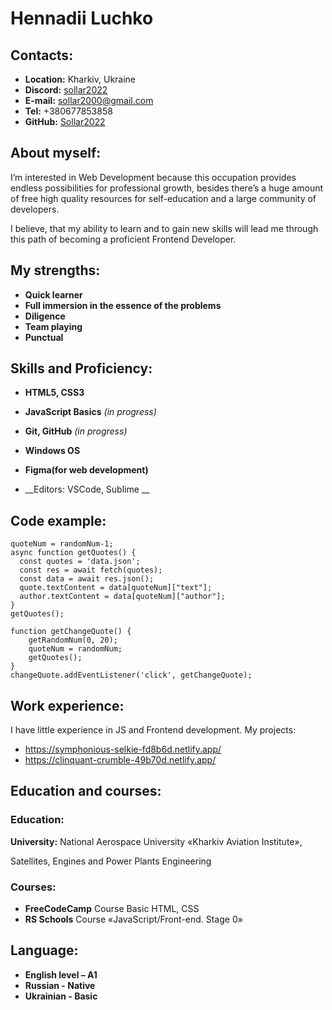 # Hennadii Luchko

## Contacts:
* __Location:__ Kharkiv, Ukraine
* __Discord:__ [sollar2022](https://discord.com/channels/@me")
* __E-mail:__  sollar2000@gmail.com
* __Tel:__  +380677853858
* __GitHub:__ [Sollar2022](https://github.com/rolling-scopes-school/sollar2022-JSFE2023Q1)

## About myself:

I’m interested in Web Development because this occupation provides endless possibilities for professional growth, besides there’s a huge amount of free high quality resources for self-education and a large community of developers.

I believe, that my ability to learn and to gain new skills will lead me through this path of becoming a proficient Frontend Developer.

## My strengths: 
* __Quick learner__
* __Full immersion in the essence of the problems__
* __Diligence__
* __Team playing__
* __Punctual__

## Skills and Proficiency:
* __HTML5, CSS3__
* __JavaScript Basics__ _(in progress)_

* __Git, GitHub__ _(in progress)_
* __Windows OS__
* __Figma(for web development)__
* __Editors: VSCode, Sublime __

## Code example:
```
quoteNum = randomNum-1;
async function getQuotes() {  
  const quotes = 'data.json';
  const res = await fetch(quotes);
  const data = await res.json(); 
  quote.textContent = data[quoteNum]["text"];
  author.textContent = data[quoteNum]["author"];
}
getQuotes();

function getChangeQuote() {
	getRandomNum(0, 20);
	quoteNum = randomNum;
	getQuotes();
}
changeQuote.addEventListener('click', getChangeQuote);

```

## Work experience:
 I have little experience in JS and Frontend development.
 My projects:
* https://symphonious-selkie-fd8b6d.netlify.app/
* https://clinquant-crumble-49b70d.netlify.app/

## Education and courses:
### Education:
__University:__ National Aerospace University «Kharkiv Aviation Institute», 

Satellites, Engines and Power Plants Engineering 

### Courses: 
* __FreeCodeCamp__   Course Basic HTML, CSS
* __RS Schools__  Course «JavaScript/Front-end. Stage 0»

## Language:
* __English level – A1__
* __Russian - Native__ 
* __Ukrainian - Basic__


